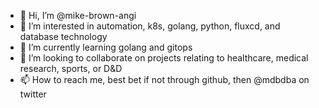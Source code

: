 - 👋 Hi, I’m @mike-brown-angi
- 👀 I’m interested in automation, k8s, golang, python, fluxcd, and database technology
- 🌱 I’m currently learning golang and gitops
- 💞️ I’m looking to collaborate on projects relating to healthcare, medical research, sports, or D&D
- 📫 How to reach me, best bet if not through github, then @mdbdba on twitter

<!---
mike-brown-angi/mike-brown-angi is a ✨ special ✨ repository because its `README.md` (this file) appears on your GitHub profile.
You can click the Preview link to take a look at your changes.
--->
